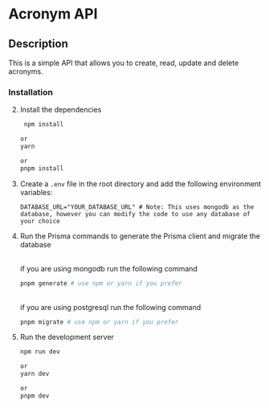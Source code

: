 # Acronym API

## Description

This is a simple API that allows you to create, read, update and delete acronyms.

### Installation

2. Install the dependencies

   ```sh
    npm install

   or
   yarn

   or
   pnpm install
   ```

3. Create a `.env` file in the root directory and add the following environment variables:

   ```.env
   DATABASE_URL="YOUR_DATABASE_URL" # Note: This uses mongodb as the database, however you can modify the code to use any database of your choice
   ```

4. Run the Prisma commands to generate the Prisma client and migrate the database

   <br/>
   if you are using mongodb run the following command

   ```sh
   pnpm generate # use npm or yarn if you prefer
   ```

   <br/>
   if you are using postgresql run the following command

   ```sh
   pnpm migrate # use npm or yarn if you prefer
   ```

5. Run the development server

   ```sh
   npm run dev

   or
   yarn dev

   or
   pnpm dev
   ```
